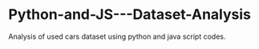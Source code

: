 # Python-and-JS---Dataset-Analysis
Analysis of used cars dataset using python and java script codes.
